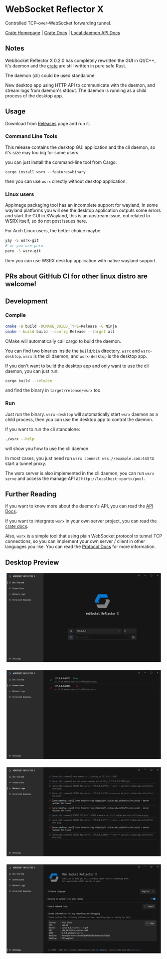 # WebSocket Reflector X

Controlled TCP-over-WebSocket forwarding tunnel.

[Crate Homepage](https://crates.io/crates/wsrx) | [Crate Docs](https://docs.rs/crate/wsrx/latest) | [Local daemon API Docs](docs/API.md)

## Notes

WebSocket Reflector X 0.2.0 has completely rewritten the GUI in Qt/C++, it's daemon and the [crate](https://crates.io/crates/wsrx) are still written in pure safe Rust.

The daemon (cli) could be used standalone.

New desktop app using HTTP API to communicate with the daemon, and stream logs from daemon's stdout. The daemon is running as a child process of the desktop app.

## Usage

Download from [Releases](https://github.com/XDSEC/WebSocketReflectorX/releases) page and run it.

### Command Line Tools

This release contains the desktop GUI application and the cli daemon, so it's size may too big for some users.

you can just install the command-line tool from Cargo:

```
cargo install wsrx --features=binary
```

then you can use `wsrx` directly without desktop application.

### Linux users

AppImage packaging tool has an incomplete support for wayland, in some wayland platforms you will see the desktop application outputs some errors and start the GUI in XWayland, this is an upstream issue, not related to WSRX itself, so do not post issues here.

For Arch Linux users, the better choice maybe:

```bash
yay -S wsrx-git
# or you use paru
paru -S wsrx-git
```

then you can use WSRX desktop application with native wayland support.

## **PRs about GitHub CI for other linux distro are welcome!**

## Development

### Compile

```bash
cmake -B build -DCMAKE_BUILD_TYPE=Release -G Ninja
cmake --build build --config Release --target all
```

CMake will automatically call cargo to build the daemon.

You can find two binaries inside the `build/bin` directory, `wsrx` and `wsrx-desktop`. `wsrx` is the cli daemon, and `wsrx-desktop` is the desktop app.

If you don't want to build the desktop app and only want to use the cli daemon, you can just run:

```bash
cargo build --release
```

and find the binary in `target/release/wsrx` too.

### Run

Just run the binary. `wsrx-desktop` will automatically start `wsrx` daemon as a child process, then you can use the desktop app to control the daemon.

If you want to run the cli standalone:

```bash
./wsrx --help
```

will show you how to use the cli daemon.

In most cases, you just need run `wsrx connect wss://example.com:443` to start a tunnel proxy.

The wsrx server is also implemented in the cli daemon, you can run `wsrx serve` and access the manage API at `http://localhost:<port>/pool`.

## Further Reading

If you want to know more about the daemon's API, you can read the [API Docs](docs/API.md).

If you want to intergrate `wsrx` in your own server project, you can read the [crate docs](https://docs.rs/crate/wsrx/latest).

Also, `wsrx` is a simple tool that using plain WebSocket protocol to tunnel TCP connections, so you can implement your own server / client in other languages you like. You can read the [Protocol Docs](docs/PROTOCOL.md) for more information.

## Desktop Preview

![Home Page](arts/sample-1.png)

![Connections Page](arts/sample-2.png)

![Network Logs Page](arts/sample-3.png)

![Settings Page](arts/sample-4.png)
